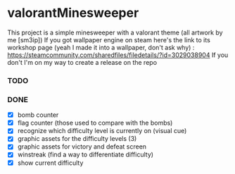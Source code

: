 # valorantMinesweeper
This project is a simple minesweeper with a valorant theme (all artwork by me [sm3ip])
If you got wallpaper engine on steam here's the link to its workshop page (yeah I made it into a wallpaper, don't ask why) : https://steamcommunity.com/sharedfiles/filedetails/?id=3029038904
If you don't I'm on my way to create a release on the repo
 

### TODO

### DONE
- [x] bomb counter
- [x] flag counter (those used to compare with the bombs)
- [x] recognize which difficulty level is currently on (visual cue)
- [x] graphic assets for the difficulty levels (3)
- [x] graphic assets for victory and defeat screen
- [x] winstreak (find a way to differentiate difficulty)
- [x] show current difficulty
